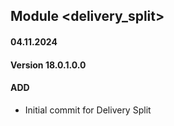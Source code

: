 ## Module <delivery_split>

#### 04.11.2024
#### Version 18.0.1.0.0
#### ADD
- Initial commit for Delivery Split

